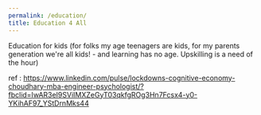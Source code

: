 ```yaml
---
permalink: /education/
title: Education 4 All
---
```


Education for kids (for folks my age teenagers are kids, for my parents generation we're all kids! - and learning has no age. Upskilling is a need of the hour) 


ref : https://www.linkedin.com/pulse/lockdowns-cognitive-economy-choudhary-mba-engineer-psychologist/?fbclid=IwAR3eI9SViIMXZeGyT03qkfgROg3Hn7Fcsx4-y0-YKihAF97_YStDrnMks44
